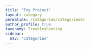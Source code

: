 ```yaml
---
title: "Toy Project"
layout: category
permalink: /categories/categories8/
author_profile: true
taxonomy: Troubleshooting
sidebar:
  nav: "categories"
---
```


